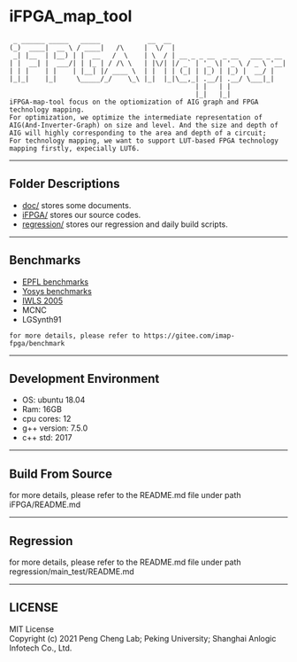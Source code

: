# **iFPGA_map_tool**
```
 _ ______ _____   _____            __  __                             
(_)  ____|  __ \ / ____|   /\     |  \/  |                            
 _| |__  | |__) | |  __   /  \    | \  / | __ _ _ __  _ __   ___ _ __ 
| |  __| |  ___/| | |_ | / /\ \   | |\/| |/ _` | '_ \| '_ \ / _ \ '__|
| | |    | |    | |__| |/ ____ \  | |  | | (_| | |_) | |_) |  __/ |   
|_|_|    |_|     \_____/_/    \_\ |_|  |_|\__,_| .__/| .__/ \___|_|   
                                               | |   | |              
                                               |_|   |_| 
iFPGA-map-tool focus on the optiomization of AIG graph and FPGA technology mapping.
For optimization, we optimize the intermediate representation of AIG(And-Inverter-Graph) on size and level. And the size and depth of AIG will highly corresponding to the area and depth of a circuit;
For technology mapping, we want to support LUT-based FPGA technology mapping firstly, expecially LUT6.
```

---

## **Folder Descriptions**

* [doc/](doc/README.md) stores some documents.
* [iFPGA/](iFPGA/READMEmd) stores our source codes.
* [regression/](test/README.md) stores our regression and daily build scripts.

---
## **Benchmarks**
* [EPFL benchmarks](https://github.com/fpga-tool-org/benchmarks)
* [Yosys benchmarks](https://github.com/fpga-tool-org/yosys-bench)
* [IWLS 2005](http://iwls.org/iwls2005/benchmarks.html)
* MCNC
* LGSynth91
```
for more details, please refer to https://gitee.com/imap-fpga/benchmark
```

---
## **Development Environment**

* OS: ubuntu 18.04
* Ram: 16GB
* cpu cores: 12
* g++ version: 7.5.0
* c++ std: 2017

---
## **Build From Source**
for more details, please refer to the README.md file under path iFPGA/README.md

---
## **Regression**
for more details, please refer to the README.md file under path regression/main_test/README.md

---
## **LICENSE**
MIT License \
Copyright (c) 2021 Peng Cheng Lab; Peking University; Shanghai Anlogic Infotech Co., Ltd.